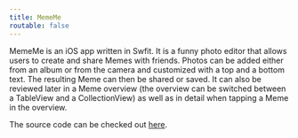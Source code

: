 ```yaml
---
title: MemeMe
routable: false
---
```


MemeMe is an iOS app written in Swfit. It is a funny photo editor that allows users to create and share Memes with friends. Photos can be added either from an album or from the camera and customized with a top and a bottom text. The resulting Meme can then be shared or saved. It can also be reviewed later in a Meme overview (the overview can be switched between a TableView and a CollectionView) as well as in detail when tapping a Meme in the overview.
	
The source code can be checked out [here](https://github.com/sjaindl/MemeMe).